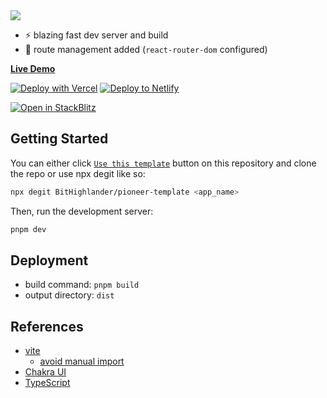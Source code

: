 <img src="https://i.imgur.com/raqlnQQ.png&template=color&center=true&height=330" />

- ⚡ blazing fast dev server and build
- 🔗 route management added (`react-router-dom` configured)

[**Live Demo**](https://https://vercel.com/bithighlander/pioneer-template/)

[![Deploy with Vercel](https://vercel.com/button)](https://vercel.com/import/git?s=https://github.com/sozonome/vite-react-chakra-starter) [![Deploy to Netlify](https://www.netlify.com/img/deploy/button.svg)](https://app.netlify.com/start/deploy?repository=https://github.com/sozonome/vite-react-chakra-starter)

[![Open in StackBlitz](https://developer.stackblitz.com/img/open_in_stackblitz.svg)](https://stackblitz.com/github/sozonome/vite-react-chakra-starter)

## Getting Started

You can either click [`Use this template`](https://github.com/sozonome/vite-react-chakra-starter/generate) button on this repository and clone the repo or use npx degit like so:

```bash
npx degit BitHighlander/pioneer-template <app_name>
```

Then, run the development server:

```bash
pnpm dev
```

## Deployment

- build command: `pnpm build`
- output directory: `dist`

## References

- [vite](https://vitejs.dev)
  - [avoid manual import](https://vitejs.dev/guide/features.html#jsx)
- [Chakra UI](https://chakra-ui.com/)
- [TypeScript](https://www.typescriptlang.org)
